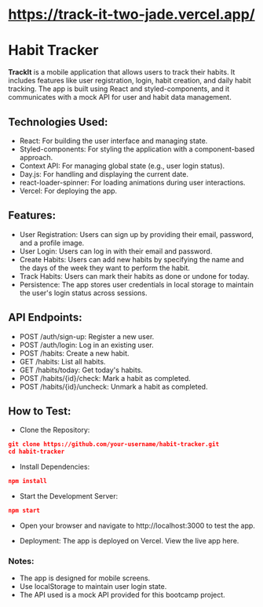 # https://track-it-two-jade.vercel.app/

# Habit Tracker
**TrackIt** is a mobile application that allows users to track their habits. It includes features like user registration, login, habit creation, and daily habit tracking. The app is built using React and styled-components, and it communicates with a mock API for user and habit data management.

## Technologies Used:
- React: For building the user interface and managing state.
- Styled-components: For styling the application with a component-based approach.
- Context API: For managing global state (e.g., user login status).
- Day.js: For handling and displaying the current date.
- react-loader-spinner: For loading animations during user interactions.
- Vercel: For deploying the app.

## Features:
- User Registration: Users can sign up by providing their email, password, and a profile image.
- User Login: Users can log in with their email and password.
- Create Habits: Users can add new habits by specifying the name and the days of the week they want to perform the habit.
- Track Habits: Users can mark their habits as done or undone for today.
- Persistence: The app stores user credentials in local storage to maintain the user's login status across sessions.

## API Endpoints:
- POST /auth/sign-up: Register a new user.
- POST /auth/login: Log in an existing user.
- POST /habits: Create a new habit.
- GET /habits: List all habits.
- GET /habits/today: Get today's habits.
- POST /habits/{id}/check: Mark a habit as completed.
- POST /habits/{id}/uncheck: Unmark a habit as completed.

## How to Test:
- Clone the Repository:
```json
git clone https://github.com/your-username/habit-tracker.git
cd habit-tracker
```

- Install Dependencies:
```json
npm install
```

- Start the Development Server:
```json
npm start
```

- Open your browser and navigate to http://localhost:3000 to test the app.

- Deployment:
The app is deployed on Vercel. View the live app here.

### Notes:
- The app is designed for mobile screens.
- Use localStorage to maintain user login state.
- The API used is a mock API provided for this bootcamp project.

